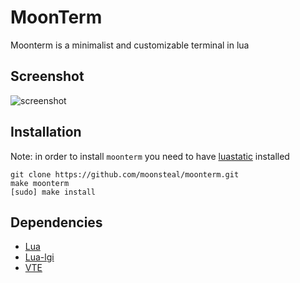 # MoonTerm
Moonterm is a minimalist and customizable terminal in lua

## Screenshot

![screenshot](https://i.imgur.com/iGihl3z.png)

## Installation
Note: in order to install `moonterm` you need to have [luastatic](https://github.com/ers35/luastatic) installed

```
git clone https://github.com/moonsteal/moonterm.git
make moonterm
[sudo] make install
```

## Dependencies

- [Lua](https://www.lua.org/download.html) 
- [Lua-lgi](https://github.com/pavouk/lgi)
- [VTE](https://github.com/GNOME/vte)

